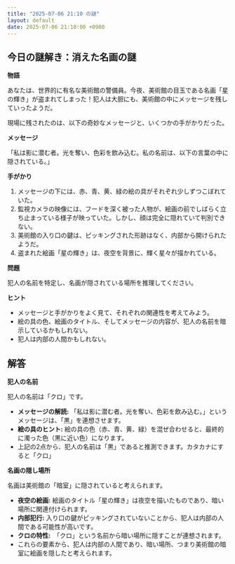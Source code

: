 ```yaml
---
title: "2025-07-06 21:10 の謎"
layout: default
date: 2025-07-06 21:10:00 +0900
---
```

## 今日の謎解き：消えた名画の謎

**物語**

あなたは、世界的に有名な美術館の警備員。今夜、美術館の目玉である名画「星の輝き」が盗まれてしまった！犯人は大胆にも、美術館の中にメッセージを残していったようだ。

現場に残されたのは、以下の奇妙なメッセージと、いくつかの手がかりだった。

**メッセージ**

「私は影に潜む者。光を奪い、色彩を飲み込む。私の名前は、以下の言葉の中に隠されている。」

**手がかり**

1.  メッセージの下には、赤、青、黄、緑の絵の具がそれぞれ少しずつこぼれていた。
2.  監視カメラの映像には、フードを深く被った人物が、絵画の前でしばらく立ち止まっている様子が映っていた。しかし、顔は完全に隠れていて判別できない。
3.  美術館の入り口の鍵は、ピッキングされた形跡はなく、内部から開けられたようだ。
4.  盗まれた絵画「星の輝き」は、夜空を背景に、輝く星々が描かれている。

**問題**

犯人の名前を特定し、名画が隠されている場所を推理してください。

**ヒント**

*   メッセージと手がかりをよく見て、それぞれの関連性を考えてみよう。
*   絵の具の色、絵画のタイトル、そしてメッセージの内容が、犯人の名前を暗示しているかもしれない。
*   犯人は内部の人間かもしれない。

## 解答

**犯人の名前**

犯人の名前は「クロ」です。

*   **メッセージの解読:** 「私は影に潜む者。光を奪い、色彩を飲み込む。」というメッセージは、「黒」を連想させます。
*   **絵の具のヒント:** 絵の具の色（赤、青、黄、緑）を混ぜ合わせると、最終的に濁った色（黒に近い色）になります。
*   上記の2点から、犯人の名前は「黒」であると推測できます。カタカナにすると「クロ」

**名画の隠し場所**

名画は美術館の「暗室」に隠されていると考えられます。

*   **夜空の絵画:** 絵画のタイトル「星の輝き」は夜空を描いたものであり、暗い場所に関連付けられます。
*   **内部犯行:** 入り口の鍵がピッキングされていないことから、犯人は内部の人間である可能性が高いです。
*   **クロの特性:**　「クロ」という名前から暗い場所に隠すことが連想されます。
*   これらの要素から、犯人は内部の人間であり、暗い場所、つまり美術館の暗室に絵画を隠したと考えられます。
